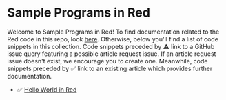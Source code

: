 # Sample Programs in Red

Welcome to Sample Programs in Red! To find documentation related to the Red 
    code in this repo, look [here](https://sample-programs.therenegadecoder.com/languages/red).
     Otherwise, below you'll find a list of code snippets in this collection. 
    Code snippets preceded by :warning: link to a GitHub 
    issue query featuring a possible article request issue. If an article request issue 
    doesn't exist, we encourage you to create one. Meanwhile, code snippets preceded 
    by :white_check_mark: link to an existing article which provides further documentation.
    

- :white_check_mark: [Hello World in Red](https://sample-programs.therenegadecoder.com/projects/hello-world/red)
